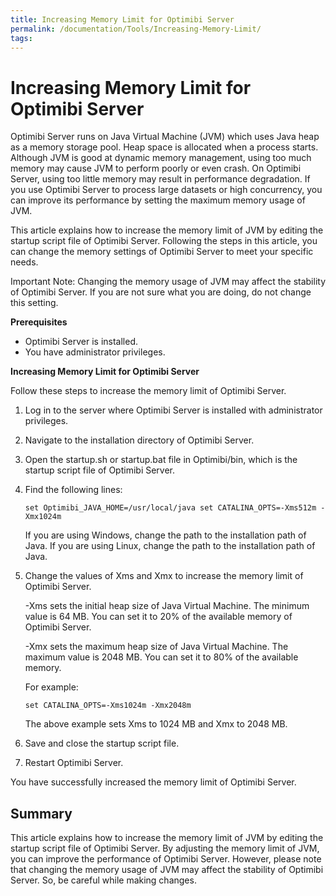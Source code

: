 ```yaml
---
title: Increasing Memory Limit for Optimibi Server
permalink: /documentation/Tools/Increasing-Memory-Limit/
tags:
---
```



# Increasing Memory Limit for Optimibi Server

Optimibi Server runs on Java Virtual Machine (JVM) which uses Java heap as a memory storage pool. Heap space is allocated when a process starts. Although JVM is good at dynamic memory management, using too much memory may cause JVM to perform poorly or even crash. On Optimibi Server, using too little memory may result in performance degradation. If you use Optimibi Server to process large datasets or high concurrency, you can improve its performance by setting the maximum memory usage of JVM.

This article explains how to increase the memory limit of JVM by editing the startup script file of Optimibi Server. Following the steps in this article, you can change the memory settings of Optimibi Server to meet your specific needs.

Important Note: Changing the memory usage of JVM may affect the stability of Optimibi Server. If you are not sure what you are doing, do not change this setting.

**Prerequisites**

- Optimibi Server is installed.
- You have administrator privileges.

**Increasing Memory Limit for Optimibi Server**

Follow these steps to increase the memory limit of Optimibi Server.

1. Log in to the server where Optimibi Server is installed with administrator privileges.

2. Navigate to the installation directory of Optimibi Server.

3. Open the startup.sh or startup.bat file in Optimibi/bin, which is the startup script file of Optimibi Server.

4. Find the following lines:

   `set Optimibi_JAVA_HOME=/usr/local/java set CATALINA_OPTS=-Xms512m -Xmx1024m`

   If you are using Windows, change the path to the installation path of Java. If you are using Linux, change the path to the installation path of Java.

5. Change the values of Xms and Xmx to increase the memory limit of Optimibi Server.

   -Xms sets the initial heap size of Java Virtual Machine. The minimum value is 64 MB. You can set it to 20% of the available memory of Optimibi Server.

   -Xmx sets the maximum heap size of Java Virtual Machine. The maximum value is 2048 MB. You can set it to 80% of the available memory.

   For example:

   `set CATALINA_OPTS=-Xms1024m -Xmx2048m`

   The above example sets Xms to 1024 MB and Xmx to 2048 MB.

6. Save and close the startup script file.

7. Restart Optimibi Server.

You have successfully increased the memory limit of Optimibi Server.

## Summary

This article explains how to increase the memory limit of JVM by editing the startup script file of Optimibi Server. By adjusting the memory limit of JVM, you can improve the performance of Optimibi Server. However, please note that changing the memory usage of JVM may affect the stability of Optimibi Server. So, be careful while making changes.